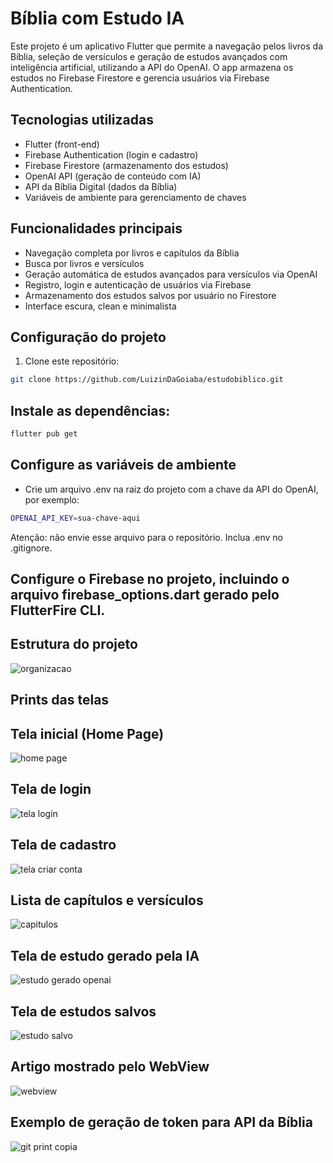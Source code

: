 # Bíblia com Estudo IA

Este projeto é um aplicativo Flutter que permite a navegação pelos livros da Bíblia, seleção de versículos e geração de estudos avançados com inteligência artificial, utilizando a API do OpenAI. O app armazena os estudos no Firebase Firestore e gerencia usuários via Firebase Authentication.

## Tecnologias utilizadas

- Flutter (front-end)
- Firebase Authentication (login e cadastro)
- Firebase Firestore (armazenamento dos estudos)
- OpenAI API (geração de conteúdo com IA)
- API da Bíblia Digital (dados da Bíblia)
- Variáveis de ambiente para gerenciamento de chaves

## Funcionalidades principais

- Navegação completa por livros e capítulos da Bíblia
- Busca por livros e versículos
- Geração automática de estudos avançados para versículos via OpenAI
- Registro, login e autenticação de usuários via Firebase
- Armazenamento dos estudos salvos por usuário no Firestore
- Interface escura, clean e minimalista

## Configuração do projeto

1. Clone este repositório:

```bash
git clone https://github.com/LuizinDaGoiaba/estudobiblico.git
```
## Instale as dependências:
```bash
flutter pub get
```
## Configure as variáveis de ambiente
- Crie um arquivo .env na raiz do projeto com a chave da API do OpenAI, por exemplo:
```bash
OPENAI_API_KEY=sua-chave-aqui
```
Atenção: não envie esse arquivo para o repositório. Inclua .env no .gitignore.
## Configure o Firebase no projeto, incluindo o arquivo firebase_options.dart gerado pelo FlutterFire CLI.
## Estrutura do projeto

![organizacao](https://github.com/user-attachments/assets/ff562080-9f03-4934-8432-6b3704323f3a)

## Prints das telas
## Tela inicial (Home Page)

![home page](https://github.com/user-attachments/assets/1f09fb68-3625-4232-8a31-403eda7f3d4d)

## Tela de login

![tela login](https://github.com/user-attachments/assets/3d34d9a2-91d1-4ab2-8f1a-ef217dc6c3d0)

## Tela de cadastro

![tela criar conta](https://github.com/user-attachments/assets/eea7d3f6-4923-4281-9feb-a07c8943d01b)

## Lista de capítulos e versículos

![capitulos](https://github.com/user-attachments/assets/42964037-1d08-4e55-a120-b4ef1e69faf9)

## Tela de estudo gerado pela IA

![estudo gerado openai](https://github.com/user-attachments/assets/e53e0534-eb72-42bc-86a0-460498d577fe)

## Tela de estudos salvos

![estudo salvo](https://github.com/user-attachments/assets/cbb850b2-7fe4-4ef1-8d4e-2fcb93a33129)

## Artigo mostrado pelo WebView

![webview](https://github.com/user-attachments/assets/ffa57144-f450-4f0b-9576-c6d9547813ea)

## Exemplo de geração de token para API da Bíblia

![git print copia](https://github.com/user-attachments/assets/6557b23e-31bb-4dd8-a56c-9c5d512aeb33)
